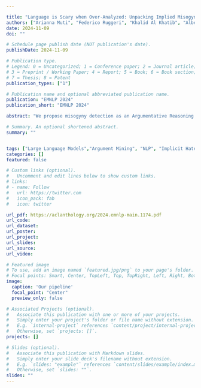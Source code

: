 ```yaml
---

title: "Language is Scary when Over-Analyzed: Unpacking Implied Misogynistic Reasoning with Argumentation Theory-Driven Prompts"
authors: ["Arianna Muti", "Federico Ruggeri", "Khalid Al Khatib", "Alberto Barrón-Cedeño", "Tommaso Caselli"]
date: 2024-11-09
doi: ""

# Schedule page publish date (NOT publication's date).
publishDate: 2024-11-09

# Publication type.
# Legend: 0 = Uncategorized; 1 = Conference paper; 2 = Journal article;
# 3 = Preprint / Working Paper; 4 = Report; 5 = Book; 6 = Book section;
# 7 = Thesis; 8 = Patent
publication_types: ["1"]

# Publication name and optional abbreviated publication name.
publication: "EMNLP 2024"
publication_short: "EMNLP 2024"

abstract: "We propose misogyny detection as an Argumentative Reasoning task and we investigate the capacity of large language models (LLMs) to understand the implicit reasoning used to convey misogyny in both Italian and English. The central aim is to generate the missing reasoning link between a message and the implied meanings encoding the misogyny. Our study uses argumentation theory as a foundation to form a collection of prompts in both zero-shot and few-shot settings. These prompts integrate different techniques, including chain-of-thought reasoning and augmented knowledge. Our findings show that LLMs fall short on reasoning capabilities about misogynistic comments and that they mostly rely on their implicit knowledge derived from internalized common stereotypes about women to generate implied assumptions, rather than on inductive reasoning."

# Summary. An optional shortened abstract.
summary: ""


tags: ["Large Language Models","Argument Mining", "NLP", "Implicit Hate"]
categories: []
featured: false

# Custom links (optional).
#   Uncomment and edit lines below to show custom links.
# links:
# - name: Follow
#   url: https://twitter.com
#   icon_pack: fab
#   icon: twitter

url_pdf: https://aclanthology.org/2024.emnlp-main.1174.pdf
url_code: 
url_dataset:
url_poster:
url_project:
url_slides:
url_source:
url_video:

# Featured image
# To use, add an image named `featured.jpg/png` to your page's folder.
# Focal points: Smart, Center, TopLeft, Top, TopRight, Left, Right, BottomLeft, Bottom, BottomRight.
image:
  caption: 'Our pipeline'
  focal_point: "Center"
  preview_only: false

# Associated Projects (optional).
#   Associate this publication with one or more of your projects.
#   Simply enter your project's folder or file name without extension.
#   E.g. `internal-project` references `content/project/internal-project/index.md`.
#   Otherwise, set `projects: []`.
projects: []

# Slides (optional).
#   Associate this publication with Markdown slides.
#   Simply enter your slide deck's filename without extension.
#   E.g. `slides: "example"` references `content/slides/example/index.md`.
#   Otherwise, set `slides: ""`.
slides: ""
---
```

